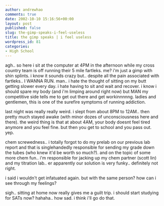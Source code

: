 ```yaml
---
author: andrewhao
comments: true
date: 2002-10-10 15:16:56+00:00
layout: post
published: false
slug: the-gimp-speaks-i-feel-useless
title: the gimp speaks | i feel useless
wordpress_id: 81
categories:
- High School
---
```


agh.. so here i sit at the computer at 4PM in the afternoon while my cross country team is off running their 5 mile fartleks. me? i'm just a gimp with shin splints. i know it sounds crazy but.. despite all the pain associated with fartleks.. I WANNA RUN. man.. i hate the thought of sitting on my butt getting slower every day. i hate having to sit and wait and recover. i know i should spare my body (and i'm limping around right now) but MAN my competitive side tells me to get out there and get workinnnnng. ladies and gentlemen, this is one of the surefire symptoms of running addiction.

last night was really really weird. i slept from about 8PM to 12AM.. then pretty much stayed awake (with minor dozes of unconsciousness here and there). the weird thing is that at about 4AM, your body doesnt feel tired anymore and you feel fine. but then you get to school and you pass out. yep.

chem screwedness.. i totally forgot to do my prelab on our previous lab report and that is singlehandedly responsible for sending my grade down the tubes (who knew it'd be worth so much?). and on the topic of some more chem fun.. i'm responsible for jacking up my chem partner (scott lin) and my titration lab.. er apparently our solution is very funky.. definitely not right.

i said i wouldn't get infatuated again. but with the same person? how can i see through my feelings?

sigh.. sitting at home now really gives me a guilt trip. i should start studying for SATs now? hahaha.. how sad. i think i'll go do that. 

